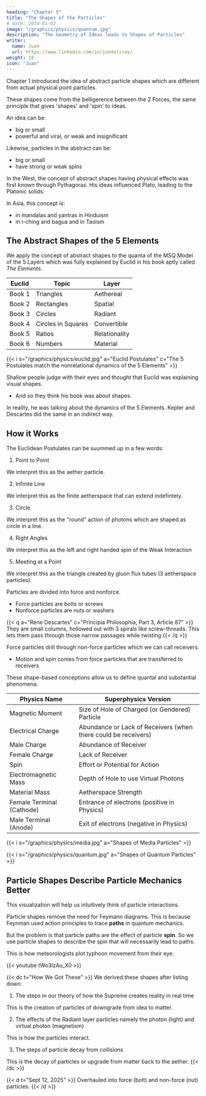 ```yaml
---
heading: "Chapter 5"
title: "The Shapes of the Particles"
# date: 2024-01-02
image: "/graphics/physics/quantum.jpg"
description: "The Geometry of Ideas leads to Shapes of Particles"
writer:
  name: Juan
  url: https://www.linkedin.com/in/jundalisay/
weight: 18
icon: "Juan"
---
```



Chapter 1 introduced the idea of abstract particle shapes which are different from actual physical point particles.

These shapes come from the belligerence between the 2 Forces, the same principle that gives 'shapes' and 'spin' to ideas.

An idea can be:
- big or small
- powerful and viral, or weak and insignificant

Likewise, particles in the abstract can be:
- big or small
- have strong or weak spins

In the West, the concept of abstract shapes having physical effects was first known through Pythagoras. His ideas influenced Plato, leading to the Platonic solids.

In Asia, this concept is:
- in mandalas and yantras in Hinduism
- in i-ching and bagua and in Taoism 


<!-- Superphysics sees ideas as static metaphysical objects that have a certain [geometry](/superphysics/principles/chapter-03e). This was what Euclid's Element was all about: -->


## The Abstract Shapes of the 5 Elements

We apply the concept of abstract shapes to the quanta of the MSQ Model of the 5 Layers which was fully explained by Euclid in his book aptly called *The Elements*.

Euclid | Topic | Layer 
--- | --- | ---
Book 1 | Triangles | Aethereal
Book 2 | Rectangles | Spatial
Book 3 | Circles | Radiant
Book 4 | Circles in Squares | Convertible
Book 5 | Ratios | Relationality
Book 6 | Numbers | Material


{{< i s="/graphics/physics/euclid.jpg" a="Euclid Postulates" c="The 5 Postulates match the nonrelational dynamics of the 5 Elements" >}}


Shallow people judge with their eyes and thought that Euclid was explaining visual shapes.
- And so they think his book was about shapes.

In reality, he was talking about the dynamics of the 5 Elements. Kepler and Descartes did the same in an indirect way. 


## How it Works

The Euclidean Postulates can be suummed up in a few words:

1. Point to Point

We interpret this as the aether particle.

2. Infinite Line

We interpret this as the finite aetherspace that can extend indefintely.

3. Circle

We interpret this as the "round" action of photons which are shaped as circle in a line.

4. Right Angles

We interpret this as the left and right handed spin of the Weak Interaction

5. Meeting at a Point

We interpret this as the triangle created by gluon flux tubes (3 aetherspace particles). 


Particles are divided into force and nonforce.
- Force particles are bolts or screws
- Nonforce particles are nuts or washers


{{< q a="Rene Descartes" c="Principia Philosophia, Part 3, Article 87" >}}
They are small columns, hollowed out with 3 spirals like screw-threads. This lets them pass through those narrow passages while twisting
{{< /q >}}

Force particles drill through non-force particles which we can call receivers. 
- Motion and spin comes from force particles that are transferred to receivers

These shape-based conceptions allow us to define quantal and substantial phenomena.

Physics Name | Superphysics Version
--- | ---
Magnetic Moment | Size of Hole of Charged (or Gendered) Particle
Electrical Charge | Abundance or Lack of Receivers (when there could be receivers)
Male Charge | Abundance of Receiver
Female Charge | Lack of Receiver
Spin | Effort or Potential for Action
Electromagnetic Mass | Depth of Hole to use Virtual Photons
Material Mass | Aetherspace Strength
Female Terminal (Cathode) | Entrance of electrons (positive in Physics)
Male Terminal (Anode) | Exit of electrons (negative in Physics)


{{< i s="/graphics/physics/media.jpg" a="Shapes of Media Particles" >}}

{{< i s="/graphics/physics/quantum.jpg" a="Shapes of Quantum Particles" >}}


## Particle Shapes Describe Particle Mechanics Better

This visualization will help us intuitively think of particle interactions.

Particle shapes remove the need for Feymann diagrams. This is because Feynman used action principles to trace **paths** in quantum mechanics.

But the problem is that particle paths are the effect of particle **spin**. So we use particle shapes to describe the spin that will necessarily lead to paths.

This is how meteorologists plot typhoon movement from their eye. 

<!-- For example, there is currently a mystery why there is a discrepancy between the predicted mass of the W boson and the actual measured mass. 

Our shapes system gives a clue that the culprit is in the neutrinos. This is because in our classification, neutrinos are in the same Layer as the W Boson, but have a flat shape. -->

{{< youtube tWo3lzAu_X0 >}}


{{< dc t="How We Got These" >}}
We derived these shapes after listing down:

1. The steps in our theory of how the Supreme creates reality in real time

This is the creation of particles of downgrade from idea to matter.

2. The effects of the Radiant layer particles namely the photon (light) and virtual photon (magnetism)  

This is how the particles interact. 

3. The steps of particle decay from collisions

This is the decay of particles or upgrade from matter back to the aether.
{{< /dc >}}


{{< d t="Sept 12, 2025" >}}
Overhauled into force (bolt) and non-force (nut) particles.
{{< /d >}}